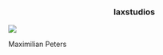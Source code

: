 <div align="center">
<h3><b>laxstudios</b></h3>
</div>

<div>
<img src="https://1drv.ms/i/s!AsV66WeRNkSSgec4eGAOg15ZYpuKOw"</img>
</div>

Maximilian Peters
